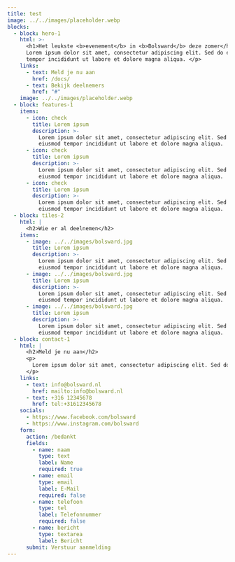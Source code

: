 ```yaml
---
title: test
image: ../../images/placeholder.webp
blocks:
  - block: hero-1
    html: >-
      <h1>Het leukste <b>evenement</b> in <b>Bolsward</b> deze zomer</h1> <p>
      Lorem ipsum dolor sit amet, consectetur adipiscing elit. Sed do eiusmod
      tempor incididunt ut labore et dolore magna aliqua. </p>
    links:
      - text: Meld je nu aan
        href: /docs/
      - text: Bekijk deelnemers
        href: "#"
    image: ../../images/placeholder.webp
  - block: features-1
    items:
      - icon: check
        title: Lorem ipsum
        description: >-
          Lorem ipsum dolor sit amet, consectetur adipiscing elit. Sed do
          eiusmod tempor incididunt ut labore et dolore magna aliqua.
      - icon: check
        title: Lorem ipsum
        description: >-
          Lorem ipsum dolor sit amet, consectetur adipiscing elit. Sed do
          eiusmod tempor incididunt ut labore et dolore magna aliqua.
      - icon: check
        title: Lorem ipsum
        description: >-
          Lorem ipsum dolor sit amet, consectetur adipiscing elit. Sed do
          eiusmod tempor incididunt ut labore et dolore magna aliqua.
  - block: tiles-2
    html: |
      <h2>Wie er al deelnemen</h2>
    items:
      - image: ../../images/bolsward.jpg
        title: Lorem ipsum
        description: >-
          Lorem ipsum dolor sit amet, consectetur adipiscing elit. Sed do
          eiusmod tempor incididunt ut labore et dolore magna aliqua.
      - image: ../../images/bolsward.jpg
        title: Lorem ipsum
        description: >-
          Lorem ipsum dolor sit amet, consectetur adipiscing elit. Sed do
          eiusmod tempor incididunt ut labore et dolore magna aliqua.
      - image: ../../images/bolsward.jpg
        title: Lorem ipsum
        description: >-
          Lorem ipsum dolor sit amet, consectetur adipiscing elit. Sed do
          eiusmod tempor incididunt ut labore et dolore magna aliqua.
  - block: contact-1
    html: |
      <h2>Meld je nu aan</h2>
      <p>
        Lorem ipsum dolor sit amet, consectetur adipiscing elit. Sed do eiusmod tempor incididunt ut labore et dolore magna aliqua.
      </p>
    links:
      - text: info@bolsward.nl
        href: mailto:info@bolsward.nl
      - text: +316 12345678
        href: tel:+31612345678
    socials:
      - https://www.facebook.com/bolsward
      - https://www.instagram.com/bolsward
    form:
      action: /bedankt
      fields:
        - name: naam
          type: text
          label: Name
          required: true
        - name: email
          type: email
          label: E-Mail
          required: false
        - name: telefoon
          type: tel
          label: Telefonnummer
          required: false
        - name: bericht
          type: textarea
          label: Bericht
      submit: Verstuur aanmelding
---
```

